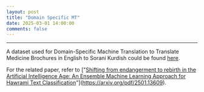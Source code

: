 ```yaml
---
layout: post
title: "Domain Specific MT"
date: 2025-03-01 14:00:00 
comments: false
---
```


---
A dataset used for Domain-Specific Machine Translation to Translate Medicine Brochures in English to Sorani Kurdish could be found [here](https://github.com/KurdishBLARK/SentimentAnalysis).

For the related paper, refer to ["[Shifting from endangerment to rebirth in the Artificial Intelligence Age: An Ensemble Machine Learning Approach for Hawrami Text Classification](https://arxiv.org/pdf/2501.13609)"](https://arxiv.org/pdf/2501.13609). 
